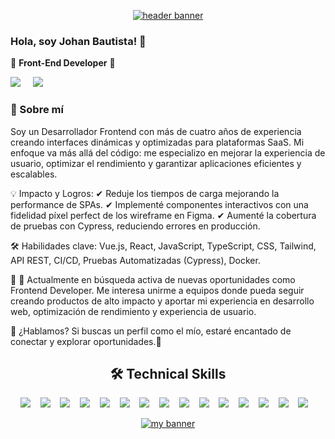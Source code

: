 <!--
**important links:
- https://dev.to/envoy_/150-badges-for-github-pnk#linters
- Photo by <a href="https://unsplash.com/@domenicoloia?utm_content=creditCopyText&utm_medium=referral&utm_source=unsplash">Domenico Loia</a> on <a href="https://unsplash.com/photos/macbook-pro-on-table-beside-white-imac-and-magic-mouse-hGV2TfOh0ns?utm_content=creditCopyText&utm_medium=referral&utm_source=unsplash">Unsplash</a>
- add new img
  - create a new issue, add to gh, save and copy the link for use inside the readme.md
-->

<p align="center">
  <a href="https://johan-bautista.vercel.app" target="_blank" rel="noreferrer"><img src="https://github.com/johanBautista/johanBautista/assets/48714924/cec266b2-c101-44ee-9c2e-7c12668eeb10.jpeg" alt="header banner"></a>
</p>


### Hola, soy Johan Bautista! 👋

🔹 **Front-End Developer** 🔹 
<div>
<a target="_blank" href="https://www.linkedin.com/in/johanbautista/"><img src="https://img.shields.io/badge/linkedin-FBFBFB.svg?&style=for-the-badge&logo=linkedin&logoColor=0073B1" /></a>&nbsp;&nbsp;&nbsp;&nbsp;
  <a target="_blank" href="mailto:jsbparra@gmail.com?subject=Hello%20Ileri,%20From%20Github"><img src="https://img.shields.io/badge/gmail-FBFBFB.svg?&style=for-the-badge&logo=gmail&logoColor=D14836" /></a>&nbsp;&nbsp;&nbsp;&nbsp;
</div>


### 🚀 Sobre mí
Soy un Desarrollador Frontend con más de cuatro años de experiencia creando interfaces dinámicas y optimizadas para plataformas SaaS. Mi enfoque va más allá del código: me especializo en mejorar la experiencia de usuario, optimizar el rendimiento y garantizar aplicaciones eficientes y escalables.

💡 Impacto y Logros:
✔ Reduje los tiempos de carga mejorando la performance de SPAs.
✔ Implementé componentes interactivos con una fidelidad píxel perfect de los wireframe en Figma.
✔ Aumenté la cobertura de pruebas con Cypress, reduciendo errores en producción.

🛠 Habilidades clave: Vue.js, React, JavaScript, TypeScript, CSS, Tailwind, API REST, CI/CD, Pruebas Automatizadas (Cypress), Docker.

🎯 📢 Actualmente en búsqueda activa de nuevas oportunidades como Frontend Developer. Me interesa unirme a equipos donde pueda seguir creando productos de alto impacto y aportar mi experiencia en desarrollo web, optimización de rendimiento y experiencia de usuario.

📩 ¿Hablamos? Si buscas un perfil como el mío, estaré encantado de conectar y explorar oportunidades.🚀



<h2 align="center"> 🛠 Technical Skills</h2>
<div></div>
<p align="center">
  <img src="https://img.shields.io/badge/Figma-FBFBFB?style=for-the-badge&logo=figma&logoColor=F24E1E" />&nbsp;&nbsp;&nbsp;
  <img src="https://img.shields.io/badge/eslint-FBFBFB?style=for-the-badge&logo=eslint&logoColor=3A33D1" />&nbsp;&nbsp;&nbsp;
  <img src="https://img.shields.io/badge/prettier-FBFBFB?style=for-the-badge&logo=prettier&logoColor=F7BA3E" />&nbsp;&nbsp;&nbsp;
  <img src="https://img.shields.io/badge/HTML5-FBFBFB?style=for-the-badge&logo=html5&logoColor=E34F26" />&nbsp;&nbsp;&nbsp;
  <img src="https://img.shields.io/badge/CSS3-FBFBFB?style=for-the-badge&logo=css3&logoColor=1572B6" />&nbsp;&nbsp;&nbsp;
  <img src="https://img.shields.io/badge/Bootstrap-FBFBFB?style=for-the-badge&logo=bootstrap&logoColor=563D7C" />&nbsp;&nbsp;&nbsp;
  <img src="https://img.shields.io/badge/Tailwind_CSS-FBFBFB?style=for-the-badge&logo=tailwind-css&logoColor=38B2AC" />&nbsp;&nbsp;&nbsp;
  <img src="https://img.shields.io/badge/GIT-FBFBFB?style=for-the-badge&logo=git&logoColor=E44C30" />&nbsp;&nbsp;&nbsp;
  <img src="https://img.shields.io/badge/Jira-FBFBFB?style=for-the-badge&logo=Jira&logoColor=0052CC" />&nbsp;&nbsp;&nbsp;
  <img src="https://img.shields.io/badge/JavaScript-FBFBFB?style=for-the-badge&logo=javascript&logoColor=F7DF1E" />&nbsp;&nbsp;&nbsp;
  <img src="https://img.shields.io/badge/React-FBFBFB?style=for-the-badge&logo=react&logoColor=61DAFB" />&nbsp;&nbsp;&nbsp;
  <img src="https://img.shields.io/badge/Vue.js-FBFBFB?style=for-the-badge&logo=vue.js&logoColor=4FC08D" />&nbsp;&nbsp;&nbsp;
  <img src="https://img.shields.io/badge/Jest-FBFBFB?style=for-the-badge&logo=Jest&logoColor=c21325" />&nbsp;&nbsp;&nbsp;
  <img src="https://img.shields.io/badge/MySQL-FBFBFB?style=for-the-badge&logo=mysql&logoColor=0074a3" />&nbsp;&nbsp;&nbsp;
  <img src="https://img.shields.io/badge/Node.js-FBFBFB?style=for-the-badge&logo=node.js&logoColor=43853D" />&nbsp;&nbsp;&nbsp;
</p>

<p align="center">
  <a href="https://johan-bautista.vercel.app" target="_blank" rel="noreferrer"><img src="https://github.com/johanBautista/johanBautista/assets/48714924/bfc9c255-0d21-4d33-bdf3-ee9ca7c6950d.png" alt="my banner"></a>
</p>

<!--
## &#x1f4c8; GitHub Stats

<a href="https://github.com/johanBautista/johanBautista">
  <img src="https://github-readme-stats.vercel.app/api/top-langs/?username=johanBautista&hide=shell&title_color=ffffff&text_color=c9cacc&icon_color=2bbc8a&bg_color=1d1f21" />
</a>
<a href="https://github.com/johanBautista/johanBautista">
  <img src="https://github-readme-stats.vercel.app/api?username=johanBautista&show_icons=true&hide=stars,contribs&line_height=27&count_private=true&title_color=ffffff&text_color=c9cacc&icon_color=2bbc8a&bg_color=1d1f21" alt="Johan's GitHub Stats" />
</a>
-->


